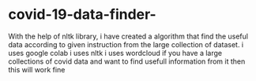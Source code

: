 # covid-19-data-finder-
With the help of nltk library, i have created a algorithm that find the useful data according to given instruction from the large collection of dataset.
i uses google colab 
i uses nltk 
i uses wordcloud
if you have a large collections of covid data and want to find usefull information from it then this will work fine
